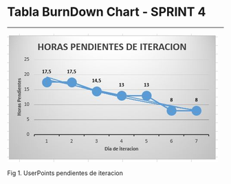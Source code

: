 
# Tabla BurnDown Chart - SPRINT 4
*** 

![Grafico de tiempo de trabajo realizado](https://raw.githubusercontent.com/PLATYPUSCO007/CrediHogAR-Backend/master/Iteraciones/Iteracion%204/Imagenes/TablaBurndDownChart.JPG)

Fig 1. UserPoints pendientes de iteracion


